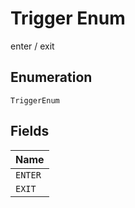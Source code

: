 
# Trigger Enum

enter / exit

## Enumeration

`TriggerEnum`

## Fields

| Name |
|  --- |
| `ENTER` |
| `EXIT` |

